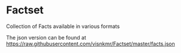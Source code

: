 # Factset
Collection of Facts available in various formats

The json version can be found at https://raw.githubusercontent.com/visnkmr/Factset/master/facts.json
